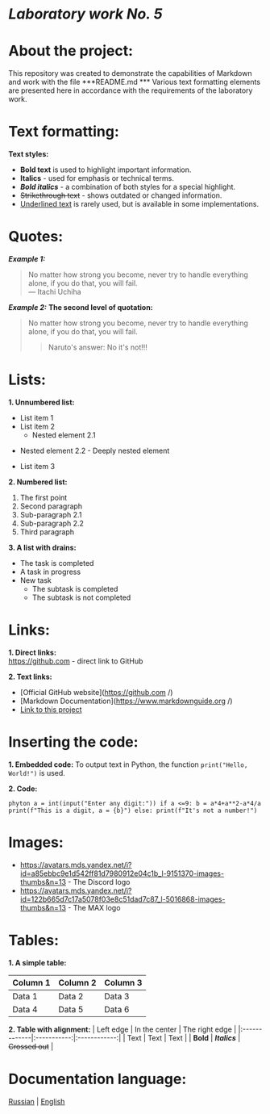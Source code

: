 # *Laboratory work No. 5*


# About the project:
This repository was created to demonstrate the capabilities of Markdown and work with the file ***README.md *** Various text formatting elements are presented here in accordance with the requirements of the laboratory work.


# Text formatting:

**Text styles:**

* **Bold text** is used to highlight important information.
* __Italics__ - used for emphasis or technical terms.
* ***Bold italics*** - a combination of both styles for a special highlight.
* ~~Strikethrough text~~ - shows outdated or changed information.
* <u>Underlined text</u> is rarely used, but is available in some implementations.


# Quotes:

***Example 1:***
>No matter how strong you become, never try to handle everything alone, if you do that, you will fail.\
— Itachi Uchiha

***Example 2:***
**The second level of quotation:**
>No matter how strong you become, never try to handle everything alone, if you do that, you will fail.
>>Naruto's answer: No it's not!!!


# Lists:

**1. Unnumbered list:**
* List item 1
* List item 2
    + Nested element 2.1
+ Nested element 2.2
         - Deeply nested element
* List item 3


**2. Numbered list:**
1. The first point
2. Second paragraph
1. Sub-paragraph 2.1
2. Sub-paragraph 2.2
3. Third paragraph


**3. A list with drains:**
* The task is completed
* A task in progress
* New task
   * The subtask is completed
   * The subtask is not completed


# Links:

**1. Direct links:**\
https://github.com - direct link to GitHub


**2. Text links:**
* [Official GitHub website](https://github.com /)
* [Markdown Documentation](https://www.markdownguide.org /)
* [Link to this project](https://github.com/Belka49087/lab1/edit/main/README-ru.md )


# Inserting the code:

**1. Embedded code:**
To output text in Python, the function ``print("Hello, World!")`` is used.

**2. Code:**

``phyton
a = int(input("Enter any digit:"))
if a <=9:
b = a*4+a**2-a*4/a
print(f"This is a digit, a = {b}")
else:
print(f"It's not a number!")
``


# Images:
* https://avatars.mds.yandex.net/i?id=a85ebbc9e1d542ff81d7980912e04c1b_l-9151370-images-thumbs&n=13 - The Discord logo
* https://avatars.mds.yandex.net/i?id=122b665d7c17a5078f03e8c51dad7c87_l-5016868-images-thumbs&n=13 - The MAX logo


# Tables:

**1. A simple table:**

| Column 1 | Column 2 | Column 3 |
|-----------|-----------|-----------|
| Data 1 | Data 2 | Data 3 |
| Data 4 | Data 5 | Data 6 |

**2. Table with alignment:**
| Left edge | In the center | The right edge |
|:-------------|:-----------:|:------------:|
| Text | Text | Text |
| **Bold** | ***Italics*** | ~~Crossed out~~ |


# Documentation language:
[Russian](https://github.com/Belka49087/lab1/edit/main/README-ru.md ) | [English](https://github.com/Belka49087/lab1/edit/main/README.md)
